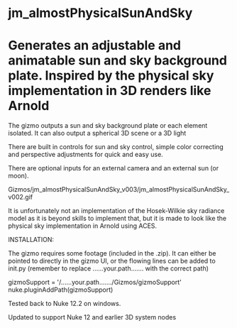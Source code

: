 # jm_almostPhysicalSunAndSky
# Generates an adjustable and animatable sun and sky background plate. Inspired by the physical sky implementation in 3D renders like Arnold



The gizmo outputs a sun and sky background plate or each element isolated. It can also output a spherical 3D scene or a 3D light

There are built in controls for sun and sky control, simple color correcting and perspective adjustments for quick and easy use.

There are optional inputs for an external camera and an external sun (or moon).


Gizmos/jm_almostPhysicalSunAndSky_v003/jm_almostPhysicalSunAndSky_v002.gif




It is unfortunately not an implementation of the Hosek-Wilkie sky radiance model as it is beyond skills to implement that, but it is made to look like the physical sky implementation in Arnold using ACES. 

 

INSTALLATION:

The gizmo requires some footage (included in the .zip). It can either be pointed to directly in the gizmo UI, or the flowing lines can be added to init.py (remember to replace ......your.path....... with the correct path)

gizmoSupport = '/......your.path......./Gizmos/gizmoSupport'
nuke.pluginAddPath(gizmoSupport)

 

Tested back to Nuke 12.2 on windows.

Updated to support Nuke 12 and earlier 3D system nodes
